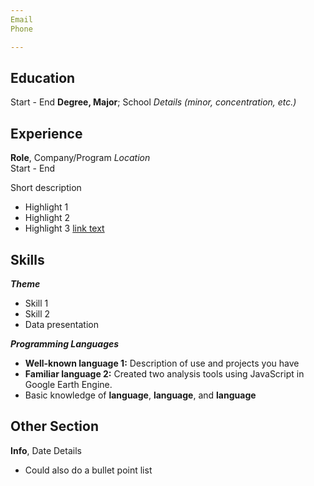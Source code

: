 ```yaml
---  
Email  
Phone

---
```



Education
---------

Start - End 
**Degree, Major**; School 
*Details (minor, concentration, etc.)*

Experience
----------

**Role**, Company/Program 
*Location*  
Start - End

Short description  
* Highlight 1
* Highlight 2
* Highlight 3 [link text](URL)


Skills
------

**_Theme_**
* Skill 1
* Skill 2
* Data presentation


**_Programming Languages_**
* **Well-known language 1:** Description of use and projects you have 
* **Familiar language 2:** Created two analysis tools using JavaScript in Google Earth Engine.
* Basic knowledge of **language**, **language**, and **language**

Other Section
--------------
**Info**, Date 
Details

* Could also do a bullet point list
